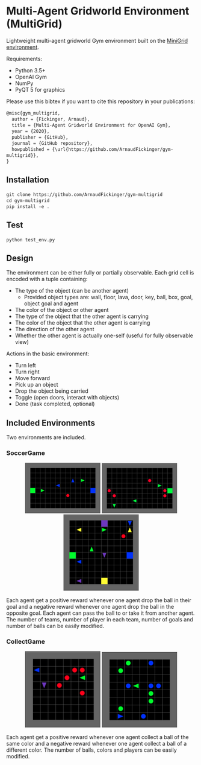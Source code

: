 # Multi-Agent Gridworld Environment (MultiGrid)


Lightweight multi-agent gridworld Gym environment built on the [MiniGrid environment](https://github.com/maximecb/gym-minigrid). 

Requirements:
- Python 3.5+
- OpenAI Gym
- NumPy
- PyQT 5 for graphics

Please use this bibtex if you want to cite this repository in your publications:

```
@misc{gym_multigrid,
  author = {Fickinger, Arnaud},
  title = {Multi-Agent Gridworld Environment for OpenAI Gym},
  year = {2020},
  publisher = {GitHub},
  journal = {GitHub repository},
  howpublished = {\url{https://github.com/ArnaudFickinger/gym-multigrid}},
}
```
## Installation

```
git clone https://github.com/ArnaudFickinger/gym-multigrid
cd gym-multigrid
pip install -e .
```

## Test

```
python test_env.py
```

## Design

The environment can be either fully or partially observable. Each grid cell is encoded with a tuple containing:
- The type of the object (can be another agent)
  - Provided object types are: wall, floor, lava, door, key, ball, box, goal, object goal and agent
- The color of the object or other agent
- The type of the object that the other agent is carrying
- The color of the object that the other agent is carrying
- The direction of the other agent 
- Whether the other agent is actually one-self (useful for fully observable view)

Actions in the basic environment:
- Turn left
- Turn right
- Move forward
- Pick up an object
- Drop the object being carried
- Toggle (open doors, interact with objects)
- Done (task completed, optional)

## Included Environments

Two environments are included.

### SoccerGame

<p align="center">
  <img src="figures/soccer.png" width="200">
  <img src="figures/soccer_2.png" width="200">
  <img src="figures/soccer_4.png" width="200">
</p>

Each agent get a positive reward whenever one agent drop the ball in their goal and a negative reward whenever one agent drop the ball in the opposite goal. Each agent can pass the ball to or take it from another agent. The number of teams, number of player in each team, number of goals and number of balls can be easily modified.

### CollectGame

<p align="center">
  <img src="figures/collect.png" width="200">
  <img src="figures/collect_2.png" width="200">
</p>

Each agent get a positive reward whenever one agent collect a ball of the same color and a negative reward whenever one agent collect a ball of a different color. The number of balls, colors and players can be easily modified.


